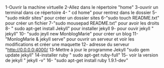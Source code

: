 

1-Ouvrir la machine virtuelle
2-Allez dans le répertoire "home"
3-ouvrir un terminal dans ce répertoire
4- " cd home" pour rentrez dans le dossier
5- "sudo mkdir sites" pour créer un dossier sites
6-"sudo touch README.txt" pour créer un fichier 
7-"sudo mousepad README.txt" pour avoir les droits
8- " sudo apt-get install Jekyll" pour installer jekyll
9- pour ouvir jekyll " jekyll"
10- "sudo jeyll new MonblogMarie" pour créer un blog
11-"MonlogMarie & jekyll serve" pour ouvrir un serveur et voir les modifications et créer une maquette
12- adresse du serveur "http://0.0.0.0:4000/
13-Mettre à jour le programme Jekyll "sudo gem update jekyll"
14-installer ruby " sudo apt-get ruby-full"
15- voir la version de jekyll " jekyll -v"
16- "sudo apt-get install ruby 1.9.1-dev" 
